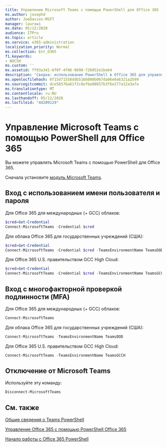 ```yaml
---
title: Управление Microsoft Teams с помощью PowerShell для Office 365
ms.author: josephd
author: JoeDavies-MSFT
manager: laurawi
ms.date: 05/12/2020
audience: ITPro
ms.topic: article
ms.service: o365-administration
localization_priority: Normal
ms.collection: Ent_O365
f1.keywords:
- NOCSH
ms.custom: ''
ms.assetid: ff93a341-6f0f-4f06-9690-726052e1be64
description: 'Сводка: использование PowerShell в Office 365 для управления Microsoft Teams.'
ms.openlocfilehash: 0f15d71558ddb5166090b067da06e0a6321a2b99
ms.sourcegitcommit: dce58576a61f2c8efba98657b3f6e277a12a3a7a
ms.translationtype: MT
ms.contentlocale: ru-RU
ms.lasthandoff: 05/12/2020
ms.locfileid: "44209129"
---
```

# <a name="manage-microsoft-teams-with-office-365-powershell"></a>Управление Microsoft Teams с помощью PowerShell для Office 365

Вы можете управлять Microsoft Teams с помощью PowerShell для Office 365.
  
Сначала установите [модуль Microsoft Teams](https://www.powershellgallery.com/packages/MicrosoftTeams/).
    
## <a name="sign-in-with-a-user-name-and-password"></a>Вход с использованием имени пользователя и пароля

Для Office 365 для международных (+ GCC) облаков:

```powershell
$cred=Get-Credential
Connect-MicrosoftTeams -Credential $cred
```

Для облака Office 365 для государственных учреждений (США): 

```powershell
$cred=Get-Credential
Connect-MicrosoftTeams -Credential $cred -TeamsEnvironmentName TeamsDOD
```

Для Office 365 U.S. правительством GCC High Cloud:

```powershell
$cred=Get-Credential
Connect-MicrosoftTeams -Credential $cred -TeamsEnvironmentName TeamsGCCH
```

## <a name="sign-in-with-multi-factor-authentication-mfa"></a>Вход с многофакторной проверкой подлинности (MFA)

Для Office 365 для международных (+ GCC) облаков:

```powershell
Connect-MicrosoftTeams
```

Для облака Office 365 для государственных учреждений (США): 

```powershell
Connect-MicrosoftTeams -TeamsEnvironmentName TeamsDOD
```

Для Office 365 U.S. правительством GCC High Cloud:

```powershell
Connect-MicrosoftTeams -TeamsEnvironmentName TeamsGCCH
```

## <a name="disconnect-from-microsoft-teams"></a>Отключение от Microsoft Teams

Используйте эту команду:

```powershell
Disconnect-MicrosoftTeams
```


## <a name="see-also"></a>См. также

[Общие сведения о Teams PowerShell](https://docs.microsoft.com/microsoftteams/teams-powershell-overview)
  
[Управление Office 365 с помощью PowerShell Office 365](manage-office-365-with-office-365-powershell.md)
  
[Начало работы с Office 365 PowerShell](getting-started-with-office-365-powershell.md)

